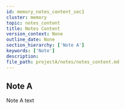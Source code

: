 ```yaml
---
id: memory_notes_content_sec1
cluster: memory
topic: notes_content
title: Notes Content
version_context: None
outline_date: None
section_hierarchy: ['Note A']
keywords: ['Note']
description:
file_path: projectA/notes/notes_content.md
---
```


## Note A
Note A text